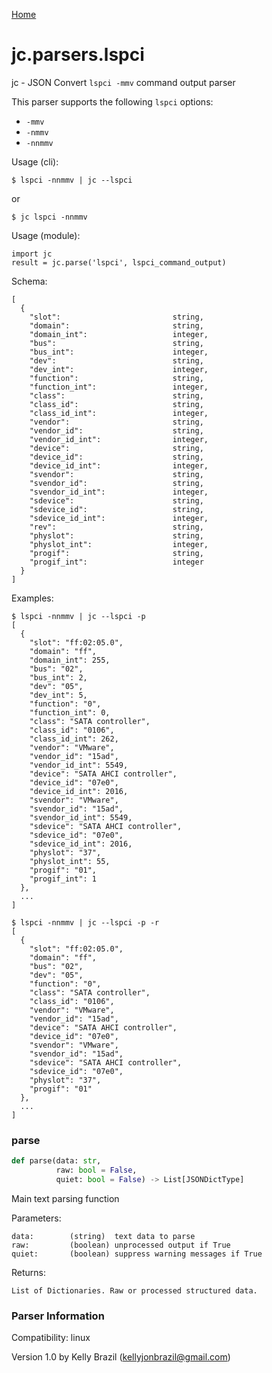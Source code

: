 [Home](https://kellyjonbrazil.github.io/jc/)
<a id="jc.parsers.lspci"></a>

# jc.parsers.lspci

jc - JSON Convert `lspci -mmv` command output parser

This parser supports the following `lspci` options:
- `-mmv`
- `-nmmv`
- `-nnmmv`

Usage (cli):

    $ lspci -nnmmv | jc --lspci

or

    $ jc lspci -nnmmv

Usage (module):

    import jc
    result = jc.parse('lspci', lspci_command_output)

Schema:

    [
      {
        "slot":                         string,
        "domain":                       string,
        "domain_int":                   integer,
        "bus":                          string,
        "bus_int":                      integer,
        "dev":                          string,
        "dev_int":                      integer,
        "function":                     string,
        "function_int":                 integer,
        "class":                        string,
        "class_id":                     string,
        "class_id_int":                 integer,
        "vendor":                       string,
        "vendor_id":                    string,
        "vendor_id_int":                integer,
        "device":                       string,
        "device_id":                    string,
        "device_id_int":                integer,
        "svendor":                      string,
        "svendor_id":                   string,
        "svendor_id_int":               integer,
        "sdevice":                      string,
        "sdevice_id":                   string,
        "sdevice_id_int":               integer,
        "rev":                          string,
        "physlot":                      string,
        "physlot_int":                  integer,
        "progif":                       string,
        "progif_int":                   integer
      }
    ]

Examples:

    $ lspci -nnmmv | jc --lspci -p
    [
      {
        "slot": "ff:02:05.0",
        "domain": "ff",
        "domain_int": 255,
        "bus": "02",
        "bus_int": 2,
        "dev": "05",
        "dev_int": 5,
        "function": "0",
        "function_int": 0,
        "class": "SATA controller",
        "class_id": "0106",
        "class_id_int": 262,
        "vendor": "VMware",
        "vendor_id": "15ad",
        "vendor_id_int": 5549,
        "device": "SATA AHCI controller",
        "device_id": "07e0",
        "device_id_int": 2016,
        "svendor": "VMware",
        "svendor_id": "15ad",
        "svendor_id_int": 5549,
        "sdevice": "SATA AHCI controller",
        "sdevice_id": "07e0",
        "sdevice_id_int": 2016,
        "physlot": "37",
        "physlot_int": 55,
        "progif": "01",
        "progif_int": 1
      },
      ...
    ]

    $ lspci -nnmmv | jc --lspci -p -r
    [
      {
        "slot": "ff:02:05.0",
        "domain": "ff",
        "bus": "02",
        "dev": "05",
        "function": "0",
        "class": "SATA controller",
        "class_id": "0106",
        "vendor": "VMware",
        "vendor_id": "15ad",
        "device": "SATA AHCI controller",
        "device_id": "07e0",
        "svendor": "VMware",
        "svendor_id": "15ad",
        "sdevice": "SATA AHCI controller",
        "sdevice_id": "07e0",
        "physlot": "37",
        "progif": "01"
      },
      ...
    ]

<a id="jc.parsers.lspci.parse"></a>

### parse

```python
def parse(data: str,
          raw: bool = False,
          quiet: bool = False) -> List[JSONDictType]
```

Main text parsing function

Parameters:

    data:        (string)  text data to parse
    raw:         (boolean) unprocessed output if True
    quiet:       (boolean) suppress warning messages if True

Returns:

    List of Dictionaries. Raw or processed structured data.

### Parser Information
Compatibility:  linux

Version 1.0 by Kelly Brazil (kellyjonbrazil@gmail.com)
